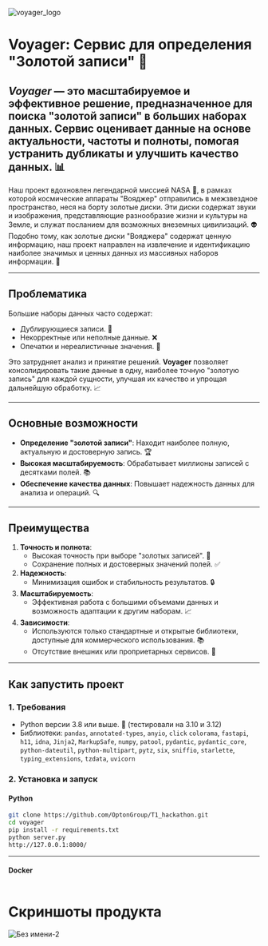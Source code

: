 
![voyager_logo](https://github.com/user-attachments/assets/b2abcbbf-693a-453e-a023-961b849fed9a)

# Voyager: Сервис для определения "Золотой записи" 🌟
*Voyager* — это масштабируемое и эффективное решение, предназначенное для поиска "золотой записи" в больших наборах данных. Сервис оценивает данные на основе актуальности, частоты и полноты, помогая устранить дубликаты и улучшить качество данных. 📊
---
Наш проект вдохновлен легендарной миссией NASA 🚀, в рамках которой космические аппараты "Вояджер" отправились в межзвездное пространство, неся на борту золотые диски. Эти диски содержат звуки и изображения, представляющие разнообразие жизни и культуры на Земле, и служат посланием для возможных внеземных цивилизаций. 👽
Подобно тому, как золотые диски "Вояджера" содержат ценную информацию, наш проект направлен на извлечение и идентификацию наиболее значимых и ценных данных из массивных наборов информации. 💾

---

## Проблематика

Большие наборы данных часто содержат:
- Дублирующиеся записи. 🔄
- Некорректные или неполные данные. ❌
- Опечатки и нереалистичные значения. 🧐

Это затрудняет анализ и принятие решений. **Voyager** позволяет консолидировать такие данные в одну, наиболее точную "золотую запись" для каждой сущности, улучшая их качество и упрощая дальнейшую обработку. 📈

---

## Основные возможности
- **Определение "золотой записи"**: Находит наиболее полную, актуальную и достоверную запись. 🏆
- **Высокая масштабируемость**: Обрабатывает миллионы записей с десятками полей. 📚
- **Обеспечение качества данных**: Повышает надежность данных для анализа и операций. 🔍

---

## Преимущества
1. **Точность и полнота**:
   - Высокая точность при выборе "золотых записей". 🎯
   - Сохранение полных и достоверных значений полей. ✅
2. **Надежность**:
   - Минимизация ошибок и стабильность результатов. 🔒
3. **Масштабируемость**:
   - Эффективная работа с большими объемами данных и возможность адаптации к другим наборам. 📈
4. **Зависимости**:
   - Используются только стандартные и открытые библиотеки, доступные для коммерческого использования. 📚
   - Отсутствие внешних или проприетарных сервисов. 🚫

---

## Как запустить проект

### 1. **Требования**
   - Python версии 3.8 или выше. 🐍 (тестировали на 3.10 и 3.12)
   - Библиотеки: `pandas`, `annotated-types`, `anyio`, `click`
`colorama`,
`fastapi`,
`h11`,
`idna`,
`Jinja2`,
`MarkupSafe`,
`numpy`,
`patool`,
`pydantic`,
`pydantic_core`,
`python-dateutil`,
`python-multipart`,
`pytz`,
`six`,
`sniffio`,
`starlette`,
`typing_extensions`,
`tzdata`,
`uvicorn`

### 2. **Установка и запуск**
#### **Python**
   ```bash
   git clone https://github.com/OptonGroup/T1_hackathon.git
   cd voyager
   pip install -r requirements.txt
   python server.py
   http://127.0.0.1:8000/   
   ```
---
#### **Docker**
```

```
# Скриншоты продукта


![Без имени-2](https://github.com/user-attachments/assets/3f733032-120c-4c29-8b6c-75c9bda99957)
